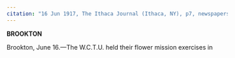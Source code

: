 ```yaml
---
citation: "16 Jun 1917, The Ithaca Journal (Ithaca, NY), p7, newspapers.com"
---
```

**BROOKTON**

Brookton, June 16.—The W.C.T.U. held their flower mission exercises in 